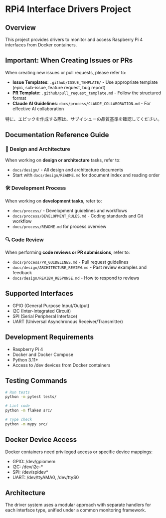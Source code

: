 # RPi4 Interface Drivers Project

## Overview
This project provides drivers to monitor and access Raspberry Pi 4 interfaces from Docker containers.

## Important: When Creating Issues or PRs
When creating new issues or pull requests, please refer to:
- **Issue Templates**: `.github/ISSUE_TEMPLATE/` - Use appropriate template (epic, sub-issue, feature request, bug report)
- **PR Template**: `.github/pull_request_template.md` - Follow the structured format
- **Claude AI Guidelines**: `docs/process/CLAUDE_COLLABORATION.md` - For effective AI collaboration

特に、エピックを作成する際は、サブイシューの品質基準を確認してください。

## Documentation Reference Guide

### 📐 Design and Architecture
When working on **design or architecture** tasks, refer to:
- `docs/design/` - All design and architecture documents
- Start with `docs/design/README.md` for document index and reading order

### 🛠️ Development Process
When working on **development tasks**, refer to:
- `docs/process/` - Development guidelines and workflows
- `docs/process/DEVELOPMENT_RULES.md` - Coding standards and Git workflow
- `docs/process/README.md` for process overview

### 🔍 Code Review
When performing **code reviews or PR submissions**, refer to:
- `docs/process/PR_GUIDELINES.md` - Pull request guidelines
- `docs/design/ARCHITECTURE_REVIEW.md` - Past review examples and feedback
- `docs/design/REVIEW_RESPONSE.md` - How to respond to reviews

## Supported Interfaces
- GPIO (General Purpose Input/Output)
- I2C (Inter-Integrated Circuit)
- SPI (Serial Peripheral Interface)
- UART (Universal Asynchronous Receiver/Transmitter)

## Development Requirements
- Raspberry Pi 4
- Docker and Docker Compose
- Python 3.11+
- Access to /dev devices from Docker containers

## Testing Commands
```bash
# Run tests
python -m pytest tests/

# Lint code
python -m flake8 src/

# Type check
python -m mypy src/
```

## Docker Device Access
Docker containers need privileged access or specific device mappings:
- GPIO: /dev/gpiomem
- I2C: /dev/i2c-*
- SPI: /dev/spidev*
- UART: /dev/ttyAMA0, /dev/ttyS0

## Architecture
The driver system uses a modular approach with separate handlers for each interface type, unified under a common monitoring framework.